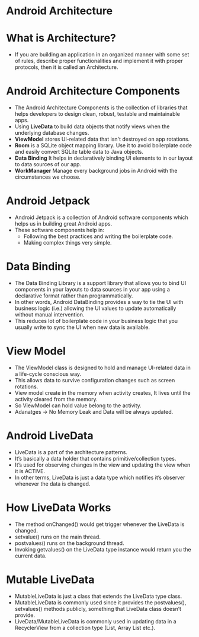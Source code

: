 # Android Architecture

# What is Architecture?

- If you are building an application in an organized manner with some set of rules, describe proper functionalities and implement it with proper protocols, then it is called an Architecture.

# Android Architecture Components

- The Android Architecture Components is the collection of libraries that helps developers to design clean, robust, testable and maintainable apps. 
- Using __LiveData__ to build data objects that notify views when the underlying database changes.
- __ViewModel__ stores UI-related data that isn't destroyed on app rotations.
- __Room__ is a SQLite object mapping library. Use it to avoid boilerplate code and easily convert SQLite table data to Java objects. 
- __Data Binding__ It helps in declaratively binding UI elements to in our layout to data sources of our app.
- __WorkManager__ Manage every background jobs in Android with the circumstances we choose.

# Android Jetpack

- Android Jetpack is a collection of Android software components which helps us in building great Android apps.
- These software components help in:
    - Following the best practices and writing the boilerplate code.
    - Making complex things very simple.

# Data Binding

- The Data Binding Library is a support library that allows you to bind UI components in your layouts to data sources in your app using a declarative format rather than             programmatically.
- In other words, Android DataBinding provides a way to tie the UI with business logic (i.e.) allowing the UI values to update automatically without manual intervention. 
- This reduces lot of boilerplate code in your business logic that you usually write to sync the UI when new data is available. 

# View Model

- The ViewModel class is designed to hold and manage UI-related data in a life-cycle conscious way. 
- This allows data to survive configuration changes such as screen rotations.
- View model create in the memory when activity creates, It lives until the activity cleared from the memory. 
- So ViewModel can hold value belong to the activity.
- Adanatges -> No Memory Leak and Data will be always updated.

# Android LiveData

- LiveData is a part of the architecture patterns.
- It’s basically a data holder that contains primitive/collection types.
- It’s used for observing changes in the view and updating the view when it is ACTIVE.
- In other terms, LiveData is just a data type which notifies it’s observer whenever the data is changed. 

# How LiveData Works

- The method onChanged() would get trigger whenever the LiveData is changed.
- setvalue() runs on the main thread.
- postvalues() runs on the background thread.
- Invoking  getvalues() on the LiveData type instance would return you the current data.

# Mutable LiveData

- MutableLiveData is just a class that extends the LiveData type class.
- MutableLiveData is commonly used since it provides the  postvalues(), setvalues() methods publicly, something that LiveData class doesn’t provide.
- LiveData/MutableLiveData is commonly used in updating data in a RecyclerView from a collection type (List, Array List etc.).



